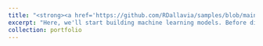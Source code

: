 ```yaml
---
title: "<strong><a href='https://github.com/RDallavia/samples/blob/main/Pricing_Analytics/Notebooks/04_preprocessing_and_training.ipynb'>Resort Pricing Study -- Data Pre-processing and Modelling</a></strong>"
excerpt: "Here, we'll start building machine learning models. Before diving into modelling, however, we'll begin by considering how useful the mean value is as a predictor. We never want to go to stakeholders with a machine learning model only to have the CEO point out that it performs worse than just guessing the average! Our first model is always a baseline performance comparitor for any subsequent model. Next, we'll build up the process of efficiently creating robust models to compare to our baseline forecast. <br> <img src='/images/pipeline.jpeg'>"
collection: portfolio
---
```



